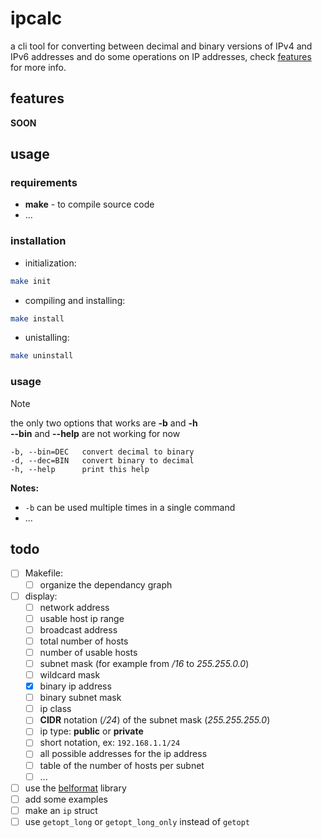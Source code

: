 # ipcalc

a cli tool for converting between decimal and binary versions of IPv4 and IPv6 addresses
and do some operations on IP addresses, check [features](#features) for more info.

## features
**SOON**

## usage

### requirements

* **make** - to compile source code
* ...


### installation

* initialization:
```sh
make init
```

* compiling and installing:
```sh
make install
```

* unistalling:
```sh
make uninstall
```


### usage

> [!NOTE]
> the only two options that works are **-b** and **-h**<br>
> **--bin** and **--help** are not working for now

```
-b,	--bin=DEC	convert decimal to binary
-d,	--dec=BIN	convert binary to decimal
-h,	--help		print this help
```
**Notes:**
* `-b` can be used multiple times in a single command
* ...

## todo

- [ ] Makefile:
	- [ ] organize the dependancy graph
- [ ] display:
    - [ ] network address
    - [ ] usable host ip range
    - [ ] broadcast address
    - [ ] total number of hosts
    - [ ] number of usable hosts
    - [ ] subnet mask (for example from */16* to *255.255.0.0*)
    - [ ] wildcard mask
    - [X] binary ip address
    - [ ] binary subnet mask
    - [ ] ip class
    - [ ] **CIDR** notation (*/24*) of the subnet mask (*255.255.255.0*)
    - [ ] ip type: **public** or **private**
    - [ ] short notation, ex: `192.168.1.1/24`
    - [ ] all possible addresses for the ip address
    - [ ] table of the number of hosts per subnet
    - [ ] ...
- [ ] use the [belformat](https://github.com/Artiom-Astashonak/belformat) library
- [ ] add some examples
- [ ] make an `ip` struct
- [ ] use `getopt_long` or `getopt_long_only` instead of `getopt`

<!--
don't forget to use
    * enums
    * bitwise operators
    * stdlib functions:
        * sscanf
        * 
    * arpa/inet functions:
        * inet_pton
        * inet_nton
        * 
-->
